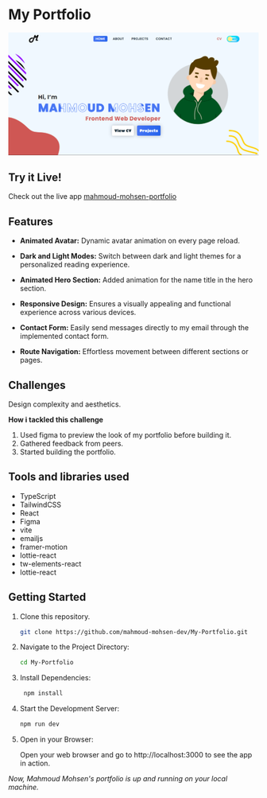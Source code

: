 # My Portfolio

<img src='./public/projects-images/portfolio.png'></img>

## Try it Live!

Check out the live app [mahmoud-mohsen-portfolio](https://mahmoud-mohsen.vercel.app/)

## Features

- **Animated Avatar:** Dynamic avatar animation on every page reload.

- **Dark and Light Modes:** Switch between dark and light themes for a personalized reading experience.

- **Animated Hero Section:** Added animation for the name title in the hero section.

- **Responsive Design:** Ensures a visually appealing and functional experience across various devices.

- **Contact Form:** Easily send messages directly to my email through the implemented contact form.

- **Route Navigation:** Effortless movement between different sections or pages.

## Challenges

Design complexity and aesthetics.

**How i tackled this challenge**

1. Used figma to preview the look of my portfolio before building it.
2. Gathered feedback from peers.
3. Started building the portfolio.

## Tools and libraries used

- TypeScript
- TailwindCSS
- React
- Figma
- vite
- emailjs
- framer-motion
- lottie-react
- tw-elements-react
- lottie-react

## Getting Started

1. Clone this repository.

   ```bash
   git clone https://github.com/mahmoud-mohsen-dev/My-Portfolio.git
   ```

2. Navigate to the Project Directory:
   ```bash
   cd My-Portfolio
   ```
3. Install Dependencies:

   ```bash
    npm install
   ```

4. Start the Development Server:

   ```bash
   npm run dev
   ```

5. Open in your Browser:

   Open your web browser and go to http://localhost:3000 to see the app in action.

_Now, Mahmoud Mohsen's portfolio is up and running on your local machine._
